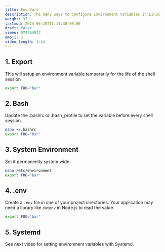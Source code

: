 ```yaml
---
title: Env Vars
description: The many ways to configure Environment Variables in Linux
weight: 37
lastmod: 2024-06-20T11:11:30-09:00
draft: false
vimeo: 974264942
emoji: 🍱
video_length: 1:44
---
```


## 1. Export

This will setup an environment variable temporarily for the life of the shell session

```bash
export FOO="bar"
```

## 2. Bash

Update the .bashrc or .bash_profile to set the variable before every shell session. 

```bash
nano ~/.bashrc
export FOO="bar"
```

## 3. System Environment

Set it permanently system wide.

```bash
nano /etc/environment
export FOO="bar"
```

## 4. .env

Create a `.env` file in one of your project directories. Your application may need a library like `dotenv` in Node.js to read the value. 

```bash
export FOO="bar"
```

## 5. Systemd

See next video for setting environment variables with Systemd. 